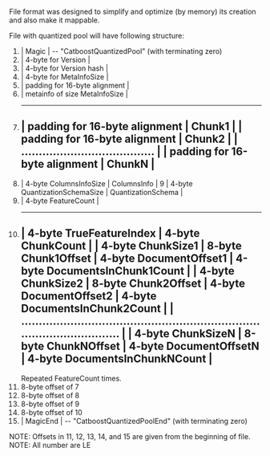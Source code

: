 File format was designed to simplify and optimize (by memory) its creation and also make it
mappable.

File with quantized pool will have following structure:

1.  | Magic | -- "CatboostQuantizedPool" (with terminating zero)
2.  | 4-byte for Version |
3.  | 4-byte for Version hash |
4.  | 4-byte for MetaInfoSize |
5.  | padding for 16-byte alignment |
6.  | metainfo of size MetaInfoSize |
7.  ------------------------------------------
    | padding for 16-byte alignment | Chunk1 |
    | padding for 16-byte alignment | Chunk2 |
    | ...................................... |
    | padding for 16-byte alignment | ChunkN |
    ------------------------------------------
8.  | 4-byte ColumnsInfoSize | ColumnsInfo |
9   | 4-byte QuantizationSchemaSize | QuantizationSchema |
10. | 4-byte FeatureCount |
11. ----------------------------------------------------------------------------------------------------
    | 4-byte TrueFeatureIndex | 4-byte ChunkCount                                                      |
    | 4-byte ChunkSize1 | 8-byte Chunk1Offset | 4-byte DocumentOffset1 | 4-byte DocumentsInChunk1Count |
    | 4-byte ChunkSize2 | 8-byte Chunk2Offset | 4-byte DocumentOffset2 | 4-byte DocumentsInChunk2Count |
    | ................................................................................................ |
    | 4-byte ChunkSizeN | 8-byte ChunkNOffset | 4-byte DocumentOffsetN | 4-byte DocumentsInChunkNCount |
    ----------------------------------------------------------------------------------------------------
    Repeated FeatureCount times.
12. 8-byte offset of 7
13. 8-byte offset of 8
14. 8-byte offset of 9
15. 8-byte offset of 10
16. | MagicEnd | -- "CatboostQuantizedPoolEnd" (with terminating zero)

NOTE: Offsets in 11, 12, 13, 14, and 15 are given from the beginning of file.
NOTE: All number are LE
